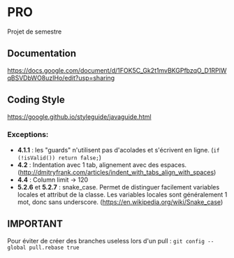 # PRO
Projet de semestre

## Documentation

https://docs.google.com/document/d/1FOK5C_Gk2t1mvBKGPfbzqO_D1RPlWqBSVDbWO8uzIHo/edit?usp=sharing

## Coding Style

https://google.github.io/styleguide/javaguide.html

### Exceptions:

 -  **4.1.1** : les "guards" n'utilisent pas d'acolades et s'écrivent en ligne. (`if (!isValid()) return false;`)
 -  **4.2** : Indentation avec 1 tab, alignement avec des espaces. (http://dmitryfrank.com/articles/indent_with_tabs_align_with_spaces)
 -  **4.4** : Column limit -> 120
 -  **5.2.6** et **5.2.7** : snake_case. Permet de distinguer facilement variables locales et attribut de la classe. Les variables locales sont généralement 1 mot, donc sans underscore. (https://en.wikipedia.org/wiki/Snake_case)

## IMPORTANT
Pour éviter de créer des branches useless lors d'un pull :
`git config --global pull.rebase true`
